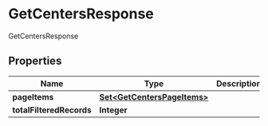 

# GetCentersResponse

GetCentersResponse

## Properties

| Name | Type | Description | Notes |
|------------ | ------------- | ------------- | -------------|
|**pageItems** | [**Set&lt;GetCentersPageItems&gt;**](GetCentersPageItems.md) |  |  [optional] |
|**totalFilteredRecords** | **Integer** |  |  [optional] |



